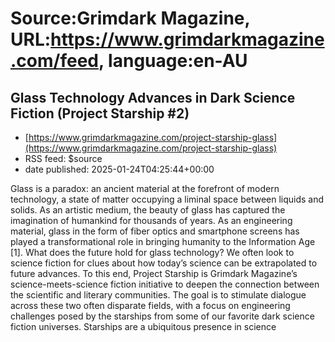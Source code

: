 # Source:Grimdark Magazine, URL:https://www.grimdarkmagazine.com/feed, language:en-AU

## Glass Technology Advances in Dark Science Fiction (Project Starship #2)
 - [https://www.grimdarkmagazine.com/project-starship-glass](https://www.grimdarkmagazine.com/project-starship-glass)
 - RSS feed: $source
 - date published: 2025-01-24T04:25:44+00:00

<p>Glass is a paradox: an ancient material at the forefront of modern technology, a state of matter occupying a liminal space between liquids and solids. As an artistic medium, the beauty of glass has captured the imagination of humankind for thousands of years. As an engineering material, glass in the form of fiber optics and smartphone screens has played a transformational role in bringing humanity to the Information Age [1]. What does the future hold for glass technology? We often look to science fiction for clues about how today’s science can be extrapolated to future advances. To this end, Project Starship is Grimdark Magazine’s science-meets-science fiction initiative to deepen the connection between the scientific and literary communities. The goal is to stimulate dialogue across these two often disparate fields, with a focus on engineering challenges posed by the starships from some of our favorite dark science fiction universes. Starships are a ubiquitous presence in science

